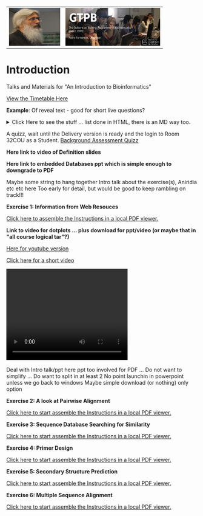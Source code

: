 <table style="width:100%">
  <tr>
    <td><img src="./Images/15046812.png" alt="yay" height="100" width="135">
    </td>
    <td><img src="./Images/GTPB2015logo.png" alt="yay" height="100" width="250">
    </td>
  <tr/>
</table>


# Introduction

Talks and Materials for "An Introduction to Bioinformatics"

[View the Timetable Here](Administration/ScheduleIBBBioinformatics.pdf)

<p><strong>Example</strong>: Of reveal text - good for short live questions?</p>
  <details><summary>Click Here to see the stuff ... list done in HTML, there is an MD way too.</summary><p>
    <ul>
      <li><p>Extraction and purification of the DNA template (even RNA must usually be converted to cDNA)</p></li>
      <li><p>Fragmentation of the DNA template (into a size range that can be accommodated by the machine)</p></li>
      <li><p>Attachment of sequencing tags (to enable reading by the machine)</p></li>
      <li><p>Amplification of signal (usually trough PCR, often already in the machine)</p></li>
      <li><p>Reading of signal and conversion into nucleotide bases</p></li>
    </ul>
  </details>

A quizz, wait until the Delivery version is ready and the login to Room 32COU as a Student.
[Background Assessment Quizz](https://b.socrative.com/login/student)

<strong>Here link to video of Definition slides</strong>

<strong>Here link to embedded Databases ppt which is simple enough to downgrade to PDF</strong>

Maybe some string to hang together Intro talk about the exercise(s), Aniridia etc etc here
Too early for detail, but would be good to keep rambling on track!!!

<strong>Exercise 1: Information from Web Resouces</strong>

<a href="https://github.com/BioinformaticsTraining/Introduction/raw/master/Practical_PDFs/01-Databases_Practical.pdf" download>Click here to assemble the Instructions in a local PDF viewer.</a>

<strong>Link to video for dotplots ... plus download for ppt/video (or maybe that in "all course logical tar"?)</strong>

<a href="https://www.youtube.com/watch?v=pfFfSxZWQKU&t=327s"> Here for youtube version</a>

<a href="https://github.com/BioinformaticsTraining/Introduction/raw/master/Videos/DotPlots.mp4" download>Click here for a short video</a>

 <video width="320" height="240" controls>
  <source src="Videos/DotPlots.mp4" type="video/mp4"> ffff
</video> 



Deal with Intro talk/ppt here
ppt too involved for PDF ... Do not want to simplify ... Do want to split in at least 2
No point launchin in powerpoint unless we go back to windows
Maybe simple download (or nothing) only option

<strong>Exercise 2: A look at Pairwise Alignment</strong>

<a href="https://github.com/BioinformaticsTraining/Introduction/raw/master/Practical_PDFs/02-Pairwise_Alignment_Practical.pdf" download>Click here to start assemble the Instructions in a local PDF viewer.</a>


<strong>Exercise 3: Sequence Database Searching for Similarity</strong>

<a href="https://github.com/BioinformaticsTraining/Introduction/raw/master/Practical_PDFs/03-Database_Searching_Practical.pdf" download>Click here to start assemble the Instructions in a local PDF viewer.</a>

<strong>Exercise 4: Primer Design</strong>

<a href="https://github.com/BioinformaticsTraining/Introduction/raw/master/Practical_PDFs/04-Primer_Design_Practical.pdf"  download>Click here to start assemble the Instructions in a local PDF viewer.</a>

<strong>Exercise 5: Secondary Structure Prediction</strong>

<a href="https://github.com/BioinformaticsTraining/Introduction/raw/master/Practical_PDFs/05-Structure_Prediction_Practical.pdf"  download>Click here to start assemble the Instructions in a local PDF viewer.</a>

<strong>Exercise 6: Multiple Sequence Alignment</strong>

<a href="https://github.com/BioinformaticsTraining/Introduction/raw/master/Practical_PDFs/06-Multiple_Sequence_Alignment.pdf" download>Click here to start assemble the Instructions in a local PDF viewer.</a>
